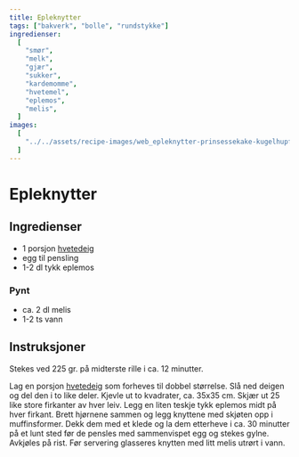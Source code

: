 ```yaml
---
title: Epleknytter
tags: ["bakverk", "bolle", "rundstykke"]
ingredienser:
  [
    "smør",
    "melk",
    "gjær",
    "sukker",
    "kardemomme",
    "hvetemel",
    "eplemos",
    "melis",
  ]
images:
  [
    "../../assets/recipe-images/web_epleknytter-prinsessekake-kugelhupf-korintflette-eplekake-med-havrefres.jpg",
  ]
---
```


# Epleknytter

## Ingredienser

- 1 porsjon [hvetedeig](./hvetedeig)
- egg til pensling
- 1-2 dl tykk eplemos

### Pynt

- ca. 2 dl melis
- 1-2 ts vann

## Instruksjoner

Stekes ved 225 gr. på midterste rille i ca. 12 minutter.

Lag en porsjon [hvetedeig](./hvetedeig) som forheves til dobbel størrelse. Slå ned deigen og del den i to like deler. Kjevle ut to kvadrater, ca. 35x35 cm. Skjær ut 25 like store firkanter av hver leiv. Legg en liten teskje tykk eplemos midt på hver firkant. Brett hjørnene sammen og legg knyttene med skjøten opp i muffinsformer. Dekk dem med et klede og la dem etterheve i ca. 30 minutter på et lunt sted før de pensles med sammenvispet egg og stekes gylne. Avkjøles på rist. Før servering glasseres knytten med litt melis utrørt i vann.
